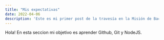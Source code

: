 ```yaml
---
title: "Mis expectativas"
date: 2022-04-06
description: 'Este es mi primer post de la travesía en la Misión de Backend con Node JS de Launch X.'
---
```

Hola!
En esta seccion mi objetivo es aprender Github, Git y NodeJS.
